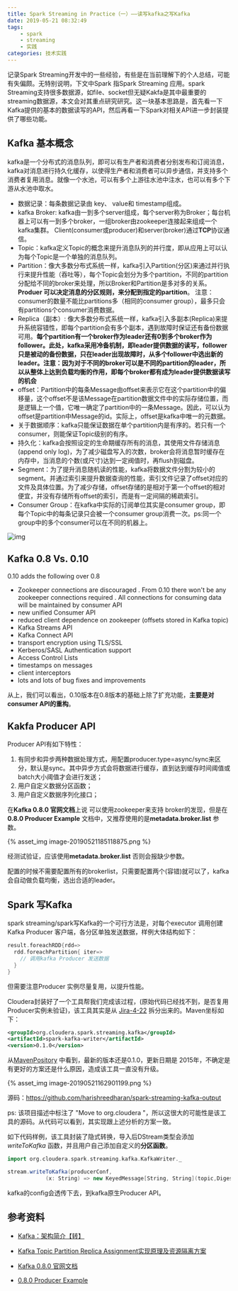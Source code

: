 ```yaml
---
title: Spark Streaming in Practice（一）——读写kafka之写Kafka
date: 2019-05-21 08:32:49
tags:
	- spark 
	- streaming
	- 实践
categories: 技术实践
---
```


记录Spark Streaming开发中的一些经验，有些是在当前理解下的个人总结，可能有失偏颇。无特别说明，下文中Spark 指Spark Streaming 应用。spark Streaming支持很多数据源，如file、socket但无疑Kakfa是其中最重要的streaming数据源，本文会对其重点研究研究。这一块基本思路是，首先看一下Kafka提供的基本的数据读写的API，然后再看一下Spark对相关API进一步封装提供了哪些功能。

## Kafka 基本概念



kafka是一个分布式的消息队列，即可以有生产者和消费者分别发布和订阅消息，kafka对消息进行持久化缓存，以使得生产者和消费者可以异步通信，并支持多个消费者复用消息。就像一个水池，可以有多个上游往水池中注水，也可以有多个下游从水池中取水。



- 数据记录：每条数据记录由 key、 value和 timestamp组成。
- kafka Broker: kafka由一到多个server组成，每个server称为Broker；每台机器上可以有一到多个broker，一组broker由zookeeper连接起来组成一个kafka集群。  Client(consumer或producer)和server(broker)通过**TCP**协议通信。
- Topic：kafka定义Topic的概念来提升消息队列的并行度，即从应用上可以认为每个Topic是一个单独的消息队列。
- Partition：像大多数分布式系统一样，kafka引入Partition(分区)来通过并行执行来提升性能（吞吐等），每个Topic会划分为多个partition，不同的partition分配给不同的broker来处理，所以Broker和Partition是多对多的关系。**Produer 可以决定消息的分区规则，来分配到指定的partition**。 注意：consumer的数量不能比partitions多（相同的consumer group），最多只会有partitions个consumer消费数据。
- Replica（副本）: 像大多数分布式系统一样，kafka引入多副本(Replica)来提升系统容错性，即每个partition会有多个副本，遇到故障时保证还有备份数据可用。**每个partition有一个broker作为leader还有0到多个broker作为follower。此处，kafka采用冷备机制，即leader提供数据的读写，follower只是被动的备份数据，只在leader出现故障时，从多个follower中选出新的leader。注意：因为对于不同的broker可以是不同的partition的leader，所以从整体上达到负载均衡的作用，即每个broker都有成为leader提供数据读写的机会**
- offset：Partition中的每条Message由offset来表示它在这个partition中的偏移量，这个offset不是该Message在partition数据文件中的实际存储位置，而是逻辑上一个值，它唯一确定了partition中的一条Message。因此，可以认为offset是partition中Message的id。实际上，offset是kafka中唯一的元数据。
- 关于数据顺序：kafka只能保证数据在单个partition内是有序的。若只有一个consumer，则能保证Topic级别的有序。
- 持久化：kafka会按照设定的生命期缓存所有的消息，其使用文件存储消息(append only log)，为了减少磁盘写入的次数，broker会将消息暂时缓存在内存中，当消息的个数(或尺寸)达到一定阀值时，再flush到磁盘。
- Segment：为了提升消息随机读的性能，kafka将数据文件分割为较小的segment。并通过索引来提升数据查询的性能，索引文件记录了offset对应的文件及具体位置。为了减少存储，offset存储的是相对于第一个offset的相对便宜，并没有存储所有offset的索引，而是有一定间隔的稀疏索引。
- Consumer Group：在kafka中实际的订阅单位其实是consumer group，即每个Topic中的每条记录只会被一个consumer group消费一次。ps:同一个group中的多个consumer可以在不同的机器上。

![img](http://kafka.apache.org/images/log_anatomy.png)

## Kafka 0.8 Vs. 0.10



0.10 adds the following over 0.8

- Zookeeper connections are discouraged . From 0.10 there won't be any zookeeper connections required . All connections for consuming data will be maintained by consumer API
- new unified Consumer API
- reduced client dependence on zookeeper (offsets stored in Kafka topic)
- Kafka Streams API
- Kafka Connect API
- transport encryption using TLS/SSL
- Kerberos/SASL Authentication support
- Access Control Lists
- timestamps on messages
- client interceptors
- lots and lots of bug fixes and improvements



从上，我们可以看出，0.10版本在0.8版本的基础上除了扩充功能，**主要是对consumer API的重构**。

## Kakfa Producer API

Producer API有如下特性：

1. 有同步和异步两种数据处理方式，用配置producer.type=async/sync来区分，默认是sync。其中异步方式会将数据进行缓存，直到达到缓存时间阈值或batch大小阈值才会进行发送；
2. 用户自定义数据分区函数；
3. 用户自定义数据序列化接口；



在**Kafka 0.8.0 官网文档**上说 可以使用zookeeper来支持 broker的发现，但是在**0.8.0 Producer Example** 文档中，又推荐使用的是**metadata.broker.list** 参数。

{% asset_img image-20190521185118875.png %}

经测试验证，应该使用**metadata.broker.list** 否则会报缺少参数。 

配置的时候不需要配置所有的brokerlist，只需要配置两个(容错)就可以了，kafka会自动做负载均衡，选出合适的leader。





## Spark 写Kafka

spark streaming/spark写Kafka的一个可行方法是，对每个executor 调用创建Kafka Producer 客户端，各分区单独发送数据，样例大体结构如下：

```scala
result.foreachRDD{rdd=>
  rdd.foreachPartition{ iter=>
    // 调用kafka Producer 发送数据
  }
}
```

但需要注意Producer 实例尽量复用，以提升性能。

Cloudera封装好了一个工具帮我们完成该过程，(原始代码已经找不到，是否复用Producer实例未验证)，该工具其实是从 [Jira-4-22](https://issues.apache.org/jira/browse/SPARK-4122) 拆分出来的。Maven坐标如下：

```xml
<groupId>org.cloudera.spark.streaming.kafka</groupId>
<artifactId>spark-kafka-writer</artifactId>
<version>0.1.0</version>
```

从[MavenPository](https://mvnrepository.com/artifact/org.cloudera.spark.streaming.kafka/spark-kafka-writer) 中看到，最新的版本还是0.1.0，更新日期是 2015年，不确定是有更好的方案还是什么原因，造成该工具一直没有升级。

{% asset_img image-20190521162901199.png %}



源码：https://github.com/harishreedharan/spark-streaming-kafka-output

ps: 该项目描述中标注了 "Move to org.cloudera "，所以这很大的可能性是该工具的源码。从代码可以看到，其实现跟上述分析的方案一致。



如下代码样例，该工具封装了隐式转换，导入后DStream类型会添加 *writeToKafka* 函数，并且用户自己添加自定义的**分区函数**。

```scala
import org.cloudera.spark.streaming.kafka.KafkaWriter._

stream.writeToKafka(producerConf,
            (x: String) => new KeyedMessage[String, String](topic,DigestUtils.md5Hex(x), x))
```



kafka的config会透传下去，到kafka原生Producer API。

## 参考资料

* [Kafka：架构简介【转】](https://www.cnblogs.com/seaspring/p/6138080.html)

* [Kafka Topic Partition Replica Assignment实现原理及资源隔离方案](https://www.cnblogs.com/yurunmiao/p/5550906.html)

* [Kafka 0.8.0 官网文档](http://kafka.apache.org/08/documentation.html)
* [0.8.0 Producer Example](https://cwiki.apache.org/confluence/display/KAFKA/0.8.0+Producer+Example)

  
